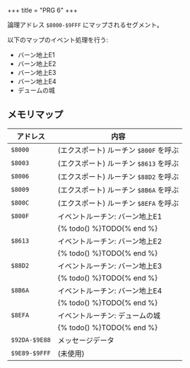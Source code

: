 +++
title = "PRG 6"
+++

論理アドレス `$8000-$9FFF` にマップされるセグメント。

以下のマップのイベント処理を行う:

* バーン地上E1
* バーン地上E2
* バーン地上E3
* バーン地上E4
* デュームの城

## メモリマップ

| アドレス | 内容 |
| -- | -- |
| `$8000` | (エクスポート) ルーチン `$800F` を呼ぶ |
| `$8003` | (エクスポート) ルーチン `$8613` を呼ぶ |
| `$8006` | (エクスポート) ルーチン `$88D2` を呼ぶ |
| `$8009` | (エクスポート) ルーチン `$8B6A` を呼ぶ |
| `$800C` | (エクスポート) ルーチン `$8EFA` を呼ぶ |
| `$800F` | イベントルーチン: バーン地上E1 |
| | {% todo() %}TODO{% end %} |
| `$8613` | イベントルーチン: バーン地上E2 |
| | {% todo() %}TODO{% end %} |
| `$88D2` | イベントルーチン: バーン地上E3 |
| | {% todo() %}TODO{% end %} |
| `$8B6A` | イベントルーチン: バーン地上E4 |
| | {% todo() %}TODO{% end %} |
| `$8EFA` | イベントルーチン: デュームの城 |
| | {% todo() %}TODO{% end %} |
| `$92DA-$9E88` | メッセージデータ |
| `$9E89-$9FFF` | (未使用) |
